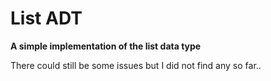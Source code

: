 # List ADT
**A simple implementation of the list data type**

There could still be some issues but I did not find any so far..
